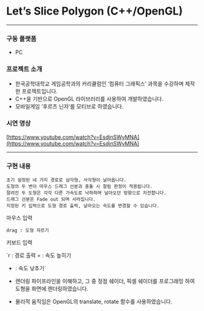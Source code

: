 # Let’s Slice Polygon (C++/OpenGL)

---

### 구동 플랫폼

- PC

### 프로젝트 소개

- 한국공학대학교 게임공학과의 커리큘럼인 ‘컴퓨터 그래픽스’ 과목을 수강하며 제작한 프로젝트입니다.
- C++을 기반으로 OpenGL 라이브러리를 사용하여 개발하였습니다.
- 모바일게임 ‘후르츠 닌자’를 모티브로 하였습니다.

### 시연 영상

[https://www.youtube.com/watch?v=EsdjnSWyMNA](https://www.youtube.com/watch?v=EsdjnSWyMNA)

---

### 구현 내용

```
초기 설정된 네 가지 경로로 삼각형, 사각형이 날아옵니다.
도형의 두 변이 마우스 드래그 선분과 충돌 시 잘림 판정이 적용됩니다.
잘려진 두 도형은 각각 다른 가속도로 낙하하며 날아오던 방향으로 자전합니다.
드래그 선분은 Fade out 되며 사라집니다.
지정된 키 입력으로 도형 경로 출력, 날아오는 속도를 변경할 수 있습니다.
```

마우스 입력

`drag : 도형 자르기`

키보드 입력

`r : 경로 출력
 = : 속도 높히기
 - : 속도 낮추기`

- 렌더링 파이프라인을 이해하고, 그 중 정점 쉐이더, 픽셀 쉐이더를 프로그래밍 하여 도형을 화면에 렌더링하였습니다.
- 물리적 움직임은 OpenGL의 translate, rotate 함수를 사용하였습니다.
